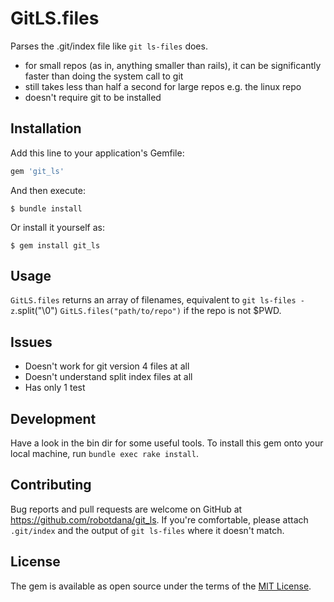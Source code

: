 # GitLS.files

Parses the .git/index file like `git ls-files` does.

- for small repos (as in, anything smaller than rails),
  it can be significantly faster than doing the system call to git
- still takes less than half a second for large repos e.g. the linux repo
- doesn't require git to be installed

## Installation

Add this line to your application's Gemfile:

```ruby
gem 'git_ls'
```

And then execute:

    $ bundle install

Or install it yourself as:

    $ gem install git_ls

## Usage

`GitLS.files` returns an array of filenames, equivalent to `git ls-files -z`.split("\0")
`GitLS.files("path/to/repo")` if the repo is not $PWD.

## Issues

- Doesn't work for git version 4 files at all
- Doesn't understand split index files at all
- Has only 1 test

## Development

Have a look in the bin dir for some useful tools.
To install this gem onto your local machine, run `bundle exec rake install`.

## Contributing

Bug reports and pull requests are welcome on GitHub at https://github.com/robotdana/git_ls.
If you're comfortable, please attach `.git/index` and the output of `git ls-files` where it doesn't match.


## License

The gem is available as open source under the terms of the [MIT License](https://opensource.org/licenses/MIT).
